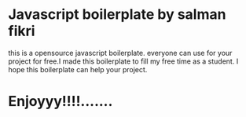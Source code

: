 # Javascript boilerplate by salman fikri

this is a opensource javascript boilerplate. everyone can use for your project for free.I made this boilerplate to fill my free time as a student. I hope this boilerplate can help your project. 

# Enjoyyy!!!!.......

